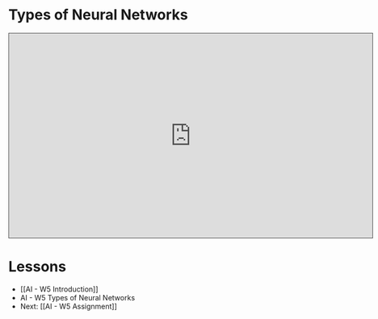 
# Types of Neural Networks

<iframe src="https://egator.hosted.panopto.com/Panopto/Pages/Embed.aspx?id=ad88f2e7-7302-46af-812a-b16101145f97&autoplay=false&offerviewer=true&showtitle=true&showbrand=true&captions=false&interactivity=all" height="405" width="720" style="border: 1px solid #464646;" allowfullscreen allow="autoplay" aria-label="Panopto Embedded Video Player" aria-description="Types of Neural Networks" ></iframe>

# Lessons
- [[AI - W5 Introduction]]
- AI - W5 Types of Neural Networks
- Next: [[AI - W5 Assignment]]